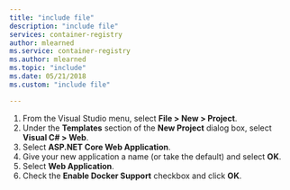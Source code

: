 ```yaml
---
title: "include file"
description: "include file"
services: container-registry
author: mlearned
ms.service: container-registry 
ms.author: mlearned
ms.topic: "include"
ms.date: 05/21/2018
ms.custom: "include file"

---
```


1. From the Visual Studio menu, select **File > New > Project**.
2. Under the **Templates** section of the **New Project** dialog box, select **Visual C# > Web**.
3. Select **ASP.NET Core Web Application**.
4. Give your new application a name (or take the default) and select **OK**.
5. Select **Web Application**.
6. Check the **Enable Docker Support** checkbox and click **OK**.

